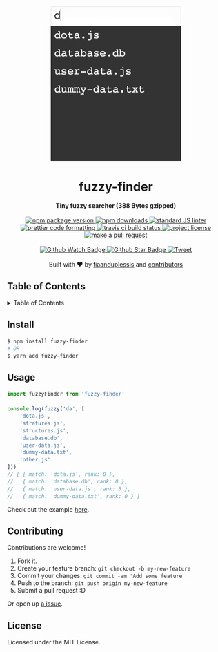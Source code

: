 
<div align="center">
  <img width="60%" src="assets/demo.gif" alt=""/>
</div>
<h1 align="center">fuzzy-finder</h1>
<div align="center">
  <strong>Tiny fuzzy searcher (388 Bytes gzipped)</strong>
</div>
<br>
<div align="center">
  <a href="https://npmjs.org/package/fuzzy-finder">
    <img src="https://img.shields.io/npm/v/fuzzy-finder.svg?style=flat-square" alt="npm package version" />
  </a>
  <a href="https://npmjs.org/package/fuzzy-finder">
  <img src="https://img.shields.io/npm/dm/fuzzy-finder.svg?style=flat-square" alt="npm downloads" />
  </a>
  <a href="https://github.com/feross/standard">
    <img src="https://img.shields.io/badge/code%20style-standard-brightgreen.svg?style=flat-square" alt="standard JS linter" />
  </a>
  <a href="https://github.com/prettier/prettier">
    <img src="https://img.shields.io/badge/styled_with-prettier-ff69b4.svg?style=flat-square" alt="prettier code formatting" />
  </a>
  <a href="https://travis-ci.org/tiaanduplessis/fuzzy-finder">
    <img src="https://img.shields.io/travis/tiaanduplessis/fuzzy-finder.svg?style=flat-square" alt="travis ci build status" />
  </a>
  <a href="https://github.com/tiaanduplessis/fuzzy-finder/blob/master/LICENSE">
    <img src="https://img.shields.io/npm/l/fuzzy-finder.svg?style=flat-square" alt="project license" />
  </a>
  <a href="http://makeapullrequest.com">
    <img src="https://img.shields.io/badge/PRs-welcome-brightgreen.svg?style=flat-square" alt="make a pull request" />
  </a>
</div>
<br>
<div align="center">
  <a href="https://github.com/tiaanduplessis/fuzzy-finder/watchers">
    <img src="https://img.shields.io/github/watchers/tiaanduplessis/fuzzy-finder.svg?style=social" alt="Github Watch Badge" />
  </a>
  <a href="https://github.com/tiaanduplessis/fuzzy-finder/stargazers">
    <img src="https://img.shields.io/github/stars/tiaanduplessis/fuzzy-finder.svg?style=social" alt="Github Star Badge" />
  </a>
  <a href="https://twitter.com/intent/tweet?text=Check%20out%20fuzzy-finder!%20https://github.com/tiaanduplessis/fuzzy-finder%20%F0%9F%91%8D">
    <img src="https://img.shields.io/twitter/url/https/github.com/tiaanduplessis/fuzzy-finder.svg?style=social" alt="Tweet" />
  </a>
</div>
<br>
<div align="center">
  Built with ❤︎ by <a href="https://github.com/tiaanduplessis">tiaanduplessis</a> and <a href="https://github.com/tiaanduplessis/fuzzy-finder/contributors">contributors</a>
</div>

<h2>Table of Contents</h2>
<details>
  <summary>Table of Contents</summary>
  <li><a href="#install">Install</a></li>
  <li><a href="#usage">Usage</a></li>
  <li><a href="#contribute">Contribute</a></li>
  <li><a href="#license">License</a></li>
</details>

## Install

```sh
$ npm install fuzzy-finder
# OR
$ yarn add fuzzy-finder
```

## Usage

```js
import fuzzyFinder from 'fuzzy-finder'

console.log(fuzzy('da', [
    'dota.js',
    'stratures.js',
    'structures.js',
    'database.db',
    'user-data.js',
    'dummy-data.txt',
    'other.js'
]))
// [ { match: 'dota.js', rank: 0 },
//   { match: 'database.db', rank: 0 },
//   { match: 'user-data.js', rank: 5 },
//   { match: 'dummy-data.txt', rank: 0 } ]
```

Check out the example [here](https://codepen.io/tiaan/full/ayYZaM/).

## Contributing

Contributions are welcome!

1. Fork it.
2. Create your feature branch: `git checkout -b my-new-feature`
3. Commit your changes: `git commit -am 'Add some feature'`
4. Push to the branch: `git push origin my-new-feature`
5. Submit a pull request :D

Or open up [a issue](https://github.com/tiaanduplessis/fuzzy-finder/issues).

## License

Licensed under the MIT License.
